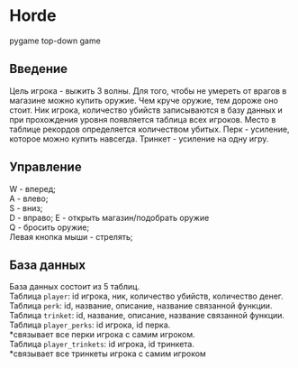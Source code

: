 # Horde
pygame top-down game

## Введение

Цель игрока - выжить 3 волны. Для того, чтобы не умереть от врагов в магазине можно купить оружие. Чем круче оружие, тем дороже оно стоит.
Ник игрока, количество убийств записываются в базу данных и при прохождения уровня появляется таблица всех игроков. Место в таблице рекордов определяется количеством убитых.
Перк - усиление, которое можно купить навсегда.
Тринкет - усиление на одну игру.

## Управление

W - вперед;   
A - влево;   
S - вниз;    
D - вправо; 
E - открыть магазин/подобрать оружие  
Q - бросить оружие;    
Левая кнопка мыши - стрелять;

## База данных

База данных состоит из 5 таблиц.   
Таблица `player`: id игрока, ник, количество убийств, количество денег.    
Таблица `perk`: id, название, описание, название связанной функции.   
Таблица `trinket`: id, название, описание, название связанной функции.    
Таблица `player_perks`: id игрока, id перка.    
*связывает все перки игрока с самим игроком.     
Таблица `player_trinkets`: id игрока, id тринкета.    
*связывает все тринкеты игрока с самим игроком

